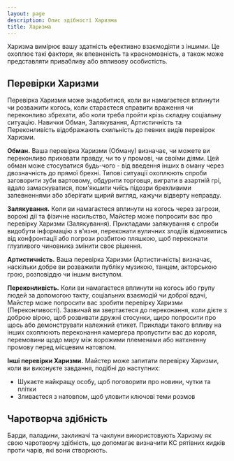 ```yaml
---
layout: page
description: Опис здібності Харизма
title: Харизма
---
```


Харизма вимірює вашу здатність ефективно взаємодіяти з іншими. Це охоплює такі фактори, як впевненість та красномовність, а також може представляти привабливу або впливову особистість.

## Перевірки Харизми
Перевірка Харизми може знадобитися, коли ви намагаєтеся вплинути чи розважити когось, коли стараєтеся справити враження чи переконливо збрехати, або коли треба пройти крізь складну соціальну ситуацію. Навички Обман, Залякування, Артистичність та Переконливість відображають схильність до певних видів перевірок Харизми.

**Обман.** Ваша перевірка Харизми (Обману) визначає, чи можете ви переконливо приховати правду, чи то у промові, чи своїми діями. Цей обман може стосуватися будь-чого - від введення інших в оману через двозначність до прямої брехні. Типові ситуації охоплюють спроби заговорити зуби вартовому, обдурити торговця, виграти в азартній грі, вдало замаскуватися, пом'якшити чиїсь підозри брехливими запевненнями або зберігати щирий вигляд, кажучи відверту неправду.

**Залякування.** Коли ви намагаєтеся вплинути на когось через загрози, ворожі дії та фізичне насильство, Майстер може попросити вас про перевірку Харизми (Залякування). Прикладами залякування є спроби видобути інформацію з в'язня, переконати вуличних злодіїв відмовитись від конфронтації або погрози розбитою пляшкою, щоб переконати глузливого чиновника змінити своє рішення.

**Артистичність.** Ваша перевірка Харизми (Артистичність) визначає, наскільки добре ви розважили публіку музикою, танцем, акторською грою, розповіддю чи іншим виступом.

**Переконливість.** Коли ви намагаєтеся вплинути на когось або групу людей за допомогою такту, соціальних взаємодій чи доброї вдачі, Майстер може попросити вас зробити перевірку Харизми (Переконливості). Зазвичай ви звертаєтеся до переконання, коли дієте з доброю вірою, щоб розвивати дружні стосунки, щиро попросити про щось або демонструвати належний етикет. Приклади такого впливу на інших охоплюють переконання камергера пропустити вас до короля, перемовини щодо миру між ворожими племенами або натхненну промову перед місцевим натовпом.

**Інші перевірки Харизми.** Майстер може запитати перевірку Харизми, коли ви виконуєте завдання, подібні до наступних:

* Шукаєте найкращу особу, щоб поговорити про новини, чутки та плітки
* Зливаєтеся з натовпом, щоб уловити ключові теми розмов

## Чаротворча здібність
Барди, паладини, заклиначі та чаклуни використовують Харизму як свою чаротворчу здібність, що допомагає визначити КС рятівних кидків проти чарів, які вони створюють.
